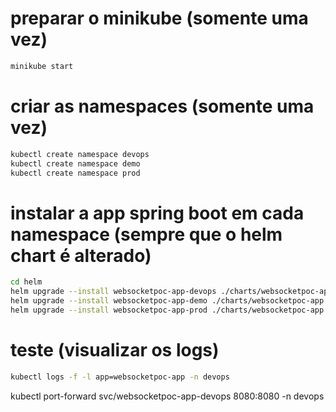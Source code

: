# preparar o minikube (somente uma vez)

```bash
minikube start
```

# criar as namespaces (somente uma vez)

```bash
kubectl create namespace devops
kubectl create namespace demo
kubectl create namespace prod
```

# instalar a app spring boot em cada namespace (sempre que o helm chart é alterado)

```bash
cd helm
helm upgrade --install websocketpoc-app-devops ./charts/websocketpoc-app -n devops -f values/devops.yaml
helm upgrade --install websocketpoc-app-demo ./charts/websocketpoc-app -n demo -f values/demo.yaml
helm upgrade --install websocketpoc-app-prod ./charts/websocketpoc-app -n prod -f values/prod.yaml
```

# teste (visualizar os logs)

```bash
kubectl logs -f -l app=websocketpoc-app -n devops
```

kubectl port-forward svc/websocketpoc-app-devops 8080:8080 -n devops
